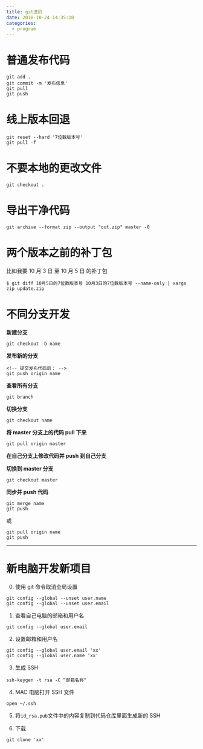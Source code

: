```yaml
---
title: git进阶
date: 2018-10-24 14:35:18
categories:
  - program
---
```


# 普通发布代码

```
git add .
git commit -m '发布信息'
git pull
git push
```

# 线上版本回退

```
git reset --hard '7位数版本号'
git pull -f
```

# 不要本地的更改文件

```
git checkout .
```

# 导出干净代码

```
git archive --format zip --output "out.zip" master -0
```

# 两个版本之前的补丁包

比如我要 10 月 3 日 至 10 月 5 日 的补丁包

`$ git diff 10月5日的7位数版本号 10月3日的7位数版本号 --name-only | xargs zip update.zip`

# 不同分支开发

**新建分支**

```
git checkout -b name
```

**发布新的分支**

```
<!-- 提交发布代码后： -->
git push origin name
```

**查看所有分支**

```
git branch
```

**切换分支**

```
git checkout name
```

**将 master 分支上的代码 pull 下来**

```
git pull origin master
```

**在自己分支上修改代码并 push 到自己分支**

**切换到 master 分支**

```
git checkout master
```

**同步并 push 代码**

```
git merge name
git push
```

或

```
git pull origin name
git push
```

---

# 新电脑开发新项目

0. 使用 git 命令取消全局设置

```
git config --global --unset user.name
git config --global --unset user.email
```

1. 查看自己电脑的邮箱和用户名

```
git config --global user.email
```

2. 设置邮箱和用户名

```
git config --global user.email 'xx'
git config --global user.name 'xx'
```

3. 生成 SSH

```
ssh-keygen -t rsa -C “邮箱名称"
```

4. MAC 电脑打开 SSH 文件

```
open ~/.ssh
```

5. 将`id_rsa.pub`文件中的内容复制到代码仓库里面生成新的 SSH

6. 下载

```
git clone 'xx'
```
